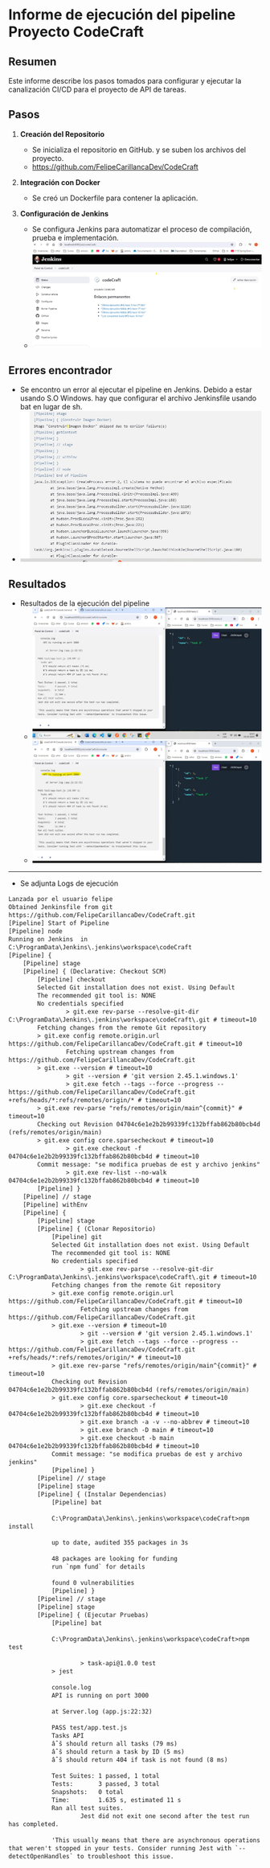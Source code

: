 # Informe de ejecución del pipeline Proyecto CodeCraft

## Resumen

Este informe describe los pasos tomados para configurar y ejecutar la canalización CI/CD
para el proyecto de API de tareas.

## Pasos

1. **Creación del Repositorio**

    - Se inicializa el repositorio en GitHub. y se suben los archivos del proyecto.
    - https://github.com/FelipeCarillancaDev/CodeCraft

2. **Integración con Docker**

    - Se creó un Dockerfile para contener la aplicación.

3. **Configuración de Jenkins**

    - Se configura Jenkins para automatizar el proceso de compilación, prueba e implementación.
   - ![jenkins.jpg](images/jenkins.jpg)
   
## Errores encontrador
- Se encontro un error al ejecutar el pipeline en Jenkins. Debido a estar usando S.O Windows. hay que configurar el archivo
  Jenkinsfile usando bat en lugar de sh.
- ![jenkins(3).jpg](images/jenkins%283%29.jpg)

## Resultados
   
- Resultados de la ejecución del pipeline
   - ![jenkins  (1).jpg](images/jenkins%20%20%281%29.jpg)
   - ![jenkins  (2).jpg](images/jenkins%20%20%282%29.jpg)
  
---
- Se adjunta Logs de ejecución
```
Lanzada por el usuario felipe
Obtained Jenkinsfile from git https://github.com/FelipeCarillancaDev/CodeCraft.git
[Pipeline] Start of Pipeline
[Pipeline] node
Running on Jenkins  in C:\ProgramData\Jenkins\.jenkins\workspace\codeCraft
[Pipeline] {
    [Pipeline] stage
    [Pipeline] { (Declarative: Checkout SCM)
        [Pipeline] checkout
        Selected Git installation does not exist. Using Default
        The recommended git tool is: NONE
        No credentials specified
                > git.exe rev-parse --resolve-git-dir C:\ProgramData\Jenkins\.jenkins\workspace\codeCraft\.git # timeout=10
        Fetching changes from the remote Git repository
        > git.exe config remote.origin.url https://github.com/FelipeCarillancaDev/CodeCraft.git # timeout=10
                Fetching upstream changes from https://github.com/FelipeCarillancaDev/CodeCraft.git
        > git.exe --version # timeout=10
                > git --version # 'git version 2.45.1.windows.1'
                > git.exe fetch --tags --force --progress -- https://github.com/FelipeCarillancaDev/CodeCraft.git +refs/heads/*:refs/remotes/origin/* # timeout=10
        > git.exe rev-parse "refs/remotes/origin/main^{commit}" # timeout=10
        Checking out Revision 04704c6e1e2b2b99339fc132bffab862b80bcb4d (refs/remotes/origin/main)
        > git.exe config core.sparsecheckout # timeout=10
                > git.exe checkout -f 04704c6e1e2b2b99339fc132bffab862b80bcb4d # timeout=10
        Commit message: "se modifica pruebas de est y archivo jenkins"
                > git.exe rev-list --no-walk 04704c6e1e2b2b99339fc132bffab862b80bcb4d # timeout=10
        [Pipeline] }
    [Pipeline] // stage
    [Pipeline] withEnv
    [Pipeline] {
        [Pipeline] stage
        [Pipeline] { (Clonar Repositorio)
            [Pipeline] git
            Selected Git installation does not exist. Using Default
            The recommended git tool is: NONE
            No credentials specified
                    > git.exe rev-parse --resolve-git-dir C:\ProgramData\Jenkins\.jenkins\workspace\codeCraft\.git # timeout=10
            Fetching changes from the remote Git repository
            > git.exe config remote.origin.url https://github.com/FelipeCarillancaDev/CodeCraft.git # timeout=10
                    Fetching upstream changes from https://github.com/FelipeCarillancaDev/CodeCraft.git
            > git.exe --version # timeout=10
                    > git --version # 'git version 2.45.1.windows.1'
                    > git.exe fetch --tags --force --progress -- https://github.com/FelipeCarillancaDev/CodeCraft.git +refs/heads/*:refs/remotes/origin/* # timeout=10
            > git.exe rev-parse "refs/remotes/origin/main^{commit}" # timeout=10
            Checking out Revision 04704c6e1e2b2b99339fc132bffab862b80bcb4d (refs/remotes/origin/main)
            > git.exe config core.sparsecheckout # timeout=10
                    > git.exe checkout -f 04704c6e1e2b2b99339fc132bffab862b80bcb4d # timeout=10
                    > git.exe branch -a -v --no-abbrev # timeout=10
                    > git.exe branch -D main # timeout=10
                    > git.exe checkout -b main 04704c6e1e2b2b99339fc132bffab862b80bcb4d # timeout=10
            Commit message: "se modifica pruebas de est y archivo jenkins"
            [Pipeline] }
        [Pipeline] // stage
        [Pipeline] stage
        [Pipeline] { (Instalar Dependencias)
            [Pipeline] bat

            C:\ProgramData\Jenkins\.jenkins\workspace\codeCraft>npm install

            up to date, audited 355 packages in 3s

            48 packages are looking for funding
            run `npm fund` for details

            found 0 vulnerabilities
            [Pipeline] }
        [Pipeline] // stage
        [Pipeline] stage
        [Pipeline] { (Ejecutar Pruebas)
            [Pipeline] bat

            C:\ProgramData\Jenkins\.jenkins\workspace\codeCraft>npm test

                    > task-api@1.0.0 test
            > jest

            console.log
            API is running on port 3000

            at Server.log (app.js:22:32)

            PASS test/app.test.js
            Tasks API
            âˆš should return all tasks (79 ms)
            âˆš should return a task by ID (5 ms)
            âˆš should return 404 if task is not found (8 ms)

            Test Suites: 1 passed, 1 total
            Tests:       3 passed, 3 total
            Snapshots:   0 total
            Time:        1.635 s, estimated 11 s
            Ran all test suites.
                    Jest did not exit one second after the test run has completed.

            'This usually means that there are asynchronous operations that weren't stopped in your tests. Consider running Jest with `--detectOpenHandles` to troubleshoot this issue.


```